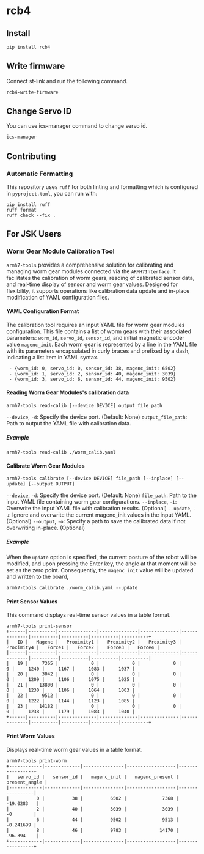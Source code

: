 # rcb4

## Install

```bash
pip install rcb4
```
## Write firmware

Connect st-link and run the following command.

```bash
rcb4-write-firmware
```

## Change Servo ID

You can use ics-manager command to change servo id.

```bash
ics-manager
```

## Contributing

### Automatic Formatting
This repository uses `ruff` for both linting and formatting which is configured in `pyproject.toml`, you can run with:
```
pip install ruff
ruff format
ruff check --fix .
```

## For JSK Users

### Worm Gear Module Calibration Tool

`armh7-tools` provides a comprehensive solution for calibrating and managing worm gear modules connected via the `ARMH7Interface`.
It facilitates the calibration of worm gears, reading of calibrated sensor data, and real-time display of sensor and worm gear values.
Designed for flexibility, it supports operations like calibration data update and in-place modification of YAML configuration files.

#### YAML Configuration Format

The calibration tool requires an input YAML file for worm gear modules configuration. 
This file contains a list of worm gears with their associated parameters: `worm_id`, `servo_id`, `sensor_id`,
and initial magnetic encoder value `magenc_init`.
Each worm gear is represented by a line in the YAML file with its parameters encapsulated in curly braces and prefixed by a dash, indicating a list item in YAML syntax.

```
 - {worm_id: 0, servo_id: 0, sensor_id: 38, magenc_init: 6502}
 - {worm_id: 1, servo_id: 2, sensor_id: 40, magenc_init: 3039}
 - {worm_id: 3, servo_id: 6, sensor_id: 44, magenc_init: 9502}
```

#### Reading Worm Gear Modules's calibration data

```
armh7-tools read-calib [--device DEVICE] output_file_path
```

`--device`, `-d`: Specify the device port. (Default: None)
`output_file_path`: Path to output the YAML file with calibration data.


##### Example

```
armh7-tools read-calib ./worm_calib.yaml
```

#### Calibrate Worm Gear Modules

```
armh7-tools calibrate [--device DEVICE] file_path [--inplace] [--update] [--output OUTPUT]
```

`--device`, `-d`: Specify the device port. (Default: None)
`file_path`: Path to the input YAML file containing worm gear configurations.
`--inplace`, `-i`: Overwrite the input YAML file with calibration results. (Optional)
`--update`, `-u`: Ignore and overwrite the current magenc_init values in the input YAML. (Optional)
`--output`, `-o`: Specify a path to save the calibrated data if not overwriting in-place. (Optional)

##### Example

When the `update` option is specified, the current posture of the robot will be modified, 
and upon pressing the Enter key, the angle at that moment will be set as the zero point. 
Consequently, the `magenc_init` value will be updated and written to the board, 

```
armh7-tools calibrate ./worm_calib.yaml --update
```

#### Print Sensor Values

This command displays real-time sensor values in a table format.

```
armh7-tools print-sensor
+------|----------|--------------|--------------|--------------|--------------|----------|----------|----------|----------+
|   ID |   Magenc |   Proximity1 |   Proximity2 |   Proximity3 |   Proximity4 |   Force1 |   Force2 |   Force3 |   Force4 |
|------|----------|--------------|--------------|--------------|--------------|----------|----------|----------|----------|
|   19 |     7365 |            0 |            0 |            0 |            0 |     1240 |     1167 |     1083 |     1037 |
|   20 |     3042 |            0 |            0 |            0 |            0 |     1209 |     1106 |     1075 |     1025 |
|   21 |    13800 |            0 |            0 |            0 |            0 |     1230 |     1106 |     1064 |     1003 |
|   22 |     9512 |            0 |            0 |            0 |            0 |     1222 |     1144 |     1123 |     1085 |
|   23 |    14182 |            0 |            0 |            0 |            0 |     1238 |     1179 |     1083 |     1040 |
+------|----------|--------------|--------------|--------------|--------------|----------|----------|----------|----------+
```

#### Print Worm Values

Displays real-time worm gear values in a table format.

```
armh7-tools print-worm
+------------|-------------|---------------|------------------|-----------------+
|   servo_id |   sensor_id |   magenc_init |   magenc_present |   present_angle |
|------------|-------------|---------------|------------------|-----------------|
|          0 |          38 |          6502 |             7368 |      -19.0283   |
|          2 |          40 |          3039 |             3039 |       -0        |
|          6 |          44 |          9502 |             9513 |       -0.241699 |
|          8 |          46 |          9783 |            14170 |      -96.394    |
+------------|-------------|---------------|------------------|-----------------+
```
